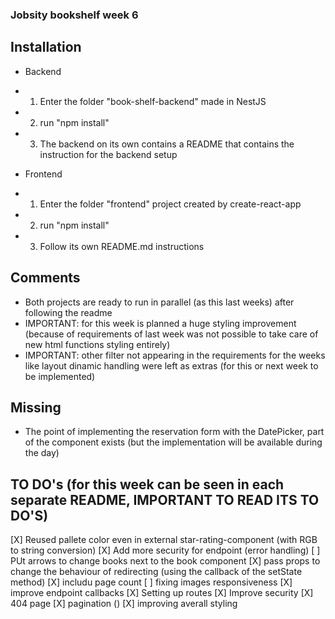 ### Jobsity bookshelf week 6

## Installation
- Backend
- 1. Enter the folder "book-shelf-backend" made in NestJS
- 2. run "npm install"
- 3. The backend on its own contains a README that contains the instruction for the backend setup

- Frontend
- 1. Enter the folder "frontend" project created by create-react-app
- 2. run "npm install"
- 3. Follow its own README.md instructions

## Comments
- Both projects are ready to run in parallel (as this last weeks) after following the readme
- IMPORTANT: for this week is planned a huge styling improvement (because of requirements of last week was not possible to take care of new html functions styling entirely)
- IMPORTANT: other filter not appearing in the requirements for the weeks like layout dinamic handling were left as extras (for this or next week to be implemented)

## Missing
- The point of implementing the reservation form with the DatePicker, part of the component exists (but the implementation will be available during the day)

## TO DO's (for this week can be seen in each separate README, IMPORTANT TO READ ITS TO DO'S)
[X] Reused pallete color even in external star-rating-component (with RGB to string conversion)
[X] Add more security for endpoint (error handling)
[ ] PUt arrows to change books next to the book component
[X] pass props to change the behaviour of redirecting (using the callback of the setState method)
[X] includu page count
[ ] fixing images responsiveness
[X] improve endpoint callbacks
[X] Setting up routes
[X] Improve security
[X] 404 page
[X] pagination ()
[X] improving averall styling